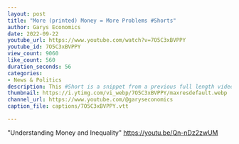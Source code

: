 ```yaml
---
layout: post
title: "More (printed) Money = More Problems #Shorts"
author: Garys Economics
date: 2022-09-22
youtube_url: https://www.youtube.com/watch?v=7O5C3xBVPPY
youtube_id: 7O5C3xBVPPY
view_count: 9060
like_count: 560
duration_seconds: 56
categories:
- News & Politics
description: This #Short is a snippet from a previous full length video
thumbnail: https://i.ytimg.com/vi_webp/7O5C3xBVPPY/maxresdefault.webp
channel_url: https://www.youtube.com/@garyseconomics
caption_file: captions/7O5C3xBVPPY.vtt

---
```


"Understanding Money and Inequality" https://youtu.be/Qn-nDz2zwUM
